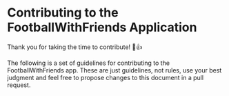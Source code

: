 # Contributing to the FootballWithFriends Application

Thank you for taking the time to contribute! :tada::+1:

The following is a set of guidelines for contributing to the FootballWithFriends app. These are just guidelines, not rules, use your best judgment and feel free to propose changes to this document in a pull request.

